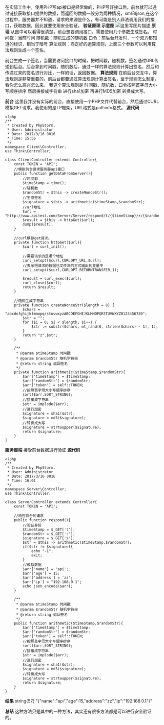 在实际工作中，使用PHP写api接口是经常做的，PHP写好接口后，前台就可以通过链接获取接口提供的数据，而返回的数据一般分为两种情况，xml和json,在这个过程中，服务器并不知道，请求的来源是什么，有可能是别人非法调用我们的接口，获取数据，因此就要使用安全验证。
**验证原理**
**示意图**
![这里写图片描述](http://upload-images.jianshu.io/upload_images/6954572-21237d381c4320b4?imageMogr2/auto-orient/strip%7CimageView2/2/w/1240)
**原理**
从图中可以看得很清楚，前台想要调用接口，需要使用几个参数生成签名。
时间戳：当前时间
随机数：随机生成的随机数
口令：前后台开发时，一个双方都知道的标识，相当于暗号
算法规则：商定好的运算规则，上面三个参数可以利用算法规则生成一个签名。

前台生成一个签名，当需要访问接口的时候，把时间戳，随机数，签名通过URL传递到后台。后台拿到时间戳，随机数后，通过一样的算法规则计算出签名，然后和传递过来的签名进行对比，一样的话，返回数据。
**算法规则**
在前后台交互中，算法规则是非常重要的，前后台都要通过算法规则计算出签名，至于规则怎么制定，看你怎么高兴怎么来。
我这个算法规则是
时间戳，随机数，口令按照首字母大小写顺序排序
然后拼接成字符串
进行sha1加密
再进行MD5加密
转换成大写。

**前台**
这里我并没有实际的前台，直接使用一个PHP文件代替前台，然后通过CURL模拟GET请求。我使用的是TP框架，URL格式是pathinfo格式。
**源代码**
```
<?php
/**
 * Created by PhpStorm.
 * User: Administrator
 * Date: 2017/3/16 0016
 * Time: 15:56
 */
namespace Client\Controller;
use Think\Controller;

class ClientController extends Controller{
    const TOKEN = 'API';
    //模拟前台请求服务器api接口
    public function getDataFromServer(){
        //时间戳
        $timeStamp = time();
        //随机数
        $randomStr = $this -> createNonceStr();
        //生成签名
        $signature = $this -> arithmetic($timeStamp,$randomStr);
        //url地址
        $url = "http://www.apitest.com/Server/Server/respond/t/{$timeStamp}/r/{$randomStr}/s/{$signature}";
        $result = $this -> httpGet($url);
        dump($result);
    }

    //curl模拟get请求。
    private function httpGet($url){
        $curl = curl_init();

        //需要请求的是哪个地址
        curl_setopt($curl,CURLOPT_URL,$url);
        //表示把请求的数据已文件流的方式输出到变量中
        curl_setopt($curl,CURLOPT_RETURNTRANSFER,1);

        $result = curl_exec($curl);
        curl_close($curl);
        return $result;
    }

    //随机生成字符串
    private function createNonceStr($length = 8) {
        $chars = "abcdefghijklmnopqrstuvwxyzABCDEFGHIJKLMNOPQRSTUVWXYZ0123456789";
        $str = "";
        for ($i = 0; $i < $length; $i++) {
            $str .= substr($chars, mt_rand(0, strlen($chars) - 1), 1);
        }
        return "z".$str;
    }

    /**
     * @param $timeStamp 时间戳
     * @param $randomStr 随机字符串
     * @return string 返回签名
     */
    private function arithmetic($timeStamp,$randomStr){
        $arr['timeStamp'] = $timeStamp;
        $arr['randomStr'] = $randomStr;
        $arr['token'] = self::TOKEN;
        //按照首字母大小写顺序排序
        sort($arr,SORT_STRING);
        //拼接成字符串
        $str = implode($arr);
        //进行加密
        $signature = sha1($str);
        $signature = md5($signature);
        //转换成大写
        $signature = strtoupper($signature);
        return $signature;
    }
}
```

**服务器端**
接受前台数据进行验证
**源代码**
```
<?php
/**
 * Created by PhpStorm.
 * User: Administrator
 * Date: 2017/3/16 0016
 * Time: 16:01
 */
namespace Server\Controller;
use Think\Controller;

class ServerController extends Controller{
    const TOKEN = 'API';

    //响应前台的请求
    public function respond(){
        //验证身份
        $timeStamp = $_GET['t'];
        $randomStr = $_GET['r'];
        $signature = $_GET['s'];
        $str = $this -> arithmetic($timeStamp,$randomStr);
        if($str != $signature){
            echo "-1";
            exit;
        }
        //模拟数据
        $arr['name'] = 'api';
        $arr['age'] = 15;
        $arr['address'] = 'zz';
        $arr['ip'] = "192.168.0.1";
        echo json_encode($arr);
    }

    /**
     * @param $timeStamp 时间戳
     * @param $randomStr 随机字符串
     * @return string 返回签名
     */
    public function arithmetic($timeStamp,$randomStr){
        $arr['timeStamp'] = $timeStamp;
        $arr['randomStr'] = $randomStr;
        $arr['token'] = self::TOKEN;
        //按照首字母大小写顺序排序
        sort($arr,SORT_STRING);
        //拼接成字符串
        $str = implode($arr);
        //进行加密
        $signature = sha1($str);
        $signature = md5($signature);
        //转换成大写
        $signature = strtoupper($signature);
        return $signature;
    }
}
```

**结果**
string(57) "{"name":"api","age":15,"address":"zz","ip":"192.168.0.1"}"

**总结**
这种方法只是其中的一种方法，其实还有很多方法都是可以进行安全验证的。
